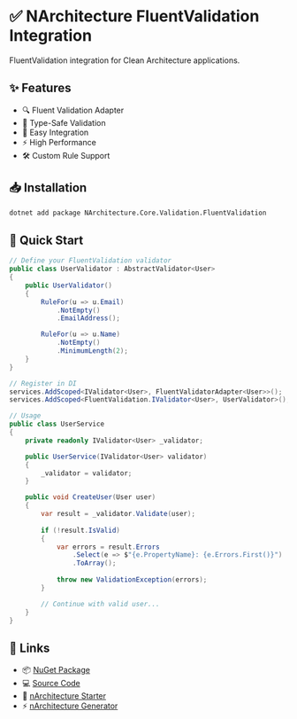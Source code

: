 # ✅ NArchitecture FluentValidation Integration

FluentValidation integration for Clean Architecture applications.

## ✨ Features

- 🔍 Fluent Validation Adapter
- 🎯 Type-Safe Validation
- 🔄 Easy Integration
- ⚡ High Performance
- 🛠️ Custom Rule Support

## 📥 Installation

```bash
dotnet add package NArchitecture.Core.Validation.FluentValidation
```

## 🚦 Quick Start

```csharp
// Define your FluentValidation validator
public class UserValidator : AbstractValidator<User>
{
    public UserValidator()
    {
        RuleFor(u => u.Email)
            .NotEmpty()
            .EmailAddress();

        RuleFor(u => u.Name)
            .NotEmpty()
            .MinimumLength(2);
    }
}

// Register in DI
services.AddScoped<IValidator<User>, FluentValidatorAdapter<User>>();
services.AddScoped<FluentValidation.IValidator<User>, UserValidator>();

// Usage
public class UserService
{
    private readonly IValidator<User> _validator;

    public UserService(IValidator<User> validator)
    {
        _validator = validator;
    }

    public void CreateUser(User user)
    {
        var result = _validator.Validate(user);
        
        if (!result.IsValid)
        {
            var errors = result.Errors
                .Select(e => $"{e.PropertyName}: {e.Errors.First()}")
                .ToArray();
                
            throw new ValidationException(errors);
        }

        // Continue with valid user...
    }
}
```

## 🔗 Links

- 📦 [NuGet Package](https://www.nuget.org/packages/NArchitecture.Core.Validation.FluentValidation)
- 💻 [Source Code](https://github.com/kodlamaio-projects/nArchitecture.Core)
- 🚀 [nArchitecture Starter](https://github.com/kodlamaio-projects/nArchitecture)
- ⚡ [nArchitecture Generator](https://github.com/kodlamaio-projects/nArchitecture.Gen)
